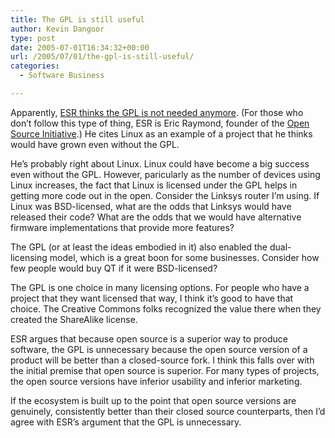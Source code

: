 ```yaml
---
title: The GPL is still useful
author: Kevin Dangoor
type: post
date: 2005-07-01T16:34:32+00:00
url: /2005/07/01/the-gpl-is-still-useful/
categories:
  - Software Business

---
```

Apparently, [ESR thinks the GPL is not needed anymore][1]. (For those who don&#8217;t follow this type of thing, ESR is Eric Raymond, founder of the [Open Source Initiative][2].) He cites Linux as an example of a project that he thinks would have grown even without the GPL.

He&#8217;s probably right about Linux. Linux could have become a big success even without the GPL. However, paricularly as the number of devices using Linux increases, the fact that Linux is licensed under the GPL helps in getting more code out in the open. Consider the Linksys router I&#8217;m using. If Linux was BSD-licensed, what are the odds that Linksys would have released their code? What are the odds that we would have alternative firmware implementations that provide more features?

The GPL (or at least the ideas embodied in it) also enabled the dual-licensing model, which is a great boon for some businesses. Consider how few people would buy QT if it were BSD-licensed?

The GPL is one choice in many licensing options. For people who have a project that they want licensed that way, I think it&#8217;s good to have that choice. The Creative Commons folks recognized the value there when they created the ShareAlike license.

ESR argues that because open source is a superior way to produce software, the GPL is unnecessary because the open source version of a product will be better than a closed-source fork. I think this falls over with the initial premise that open source is superior. For many types of projects, the open source versions have inferior usability and inferior marketing.

If the ecosystem is built up to the point that open source versions are genuinely, consistently better than their closed source counterparts, then I&#8217;d agree with ESR&#8217;s argument that the GPL is unnecessary.

 [1]: http://www.onlamp.com/pub/a/onlamp/2005/06/30/esr_interview.html
 [2]: http://www.opensource.org/